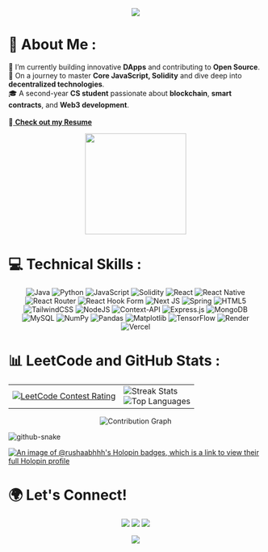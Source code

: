 <p align="center" width='full'>
  <img src="https://capsule-render.vercel.app/api?type=waving&color=gradient&height=90&section=header"/>
</p>

# 💫 About Me :
🔭 I’m currently building innovative **DApps** and contributing to **Open Source**.  
🌱 On a journey to master **Core JavaScript, Solidity** and dive deep into **decentralized technologies**.  
🎓 A second-year **CS student** passionate about **blockchain**, **smart contracts**, and **Web3 development**.  
<br/>
📄<a href="https://drive.google.com/file/d/13AT9rMTYMU3btSqv6RIRVkTAIGxNnSmm/view?usp=sharing" style="text-decoration: underline; color: inherit;" onmouseover="this.style.color='#00ffff'" onmouseout="this.style.color='inherit'"> <b>Check out my Resume</b></a>

<p align="center">
  <img src="https://media.giphy.com/media/f3iwJFOVOwuy7K6FFw/giphy.gif" width="200px"/>
</p>

# 💻 Technical Skills :
<div align="center">
  
![Java](https://img.shields.io/badge/java-%23ED8B00.svg?style=for-the-badge&logo=openjdk&logoColor=white) 
![Python](https://img.shields.io/badge/python-3670A0?style=for-the-badge&logo=python&logoColor=ffdd54) 
![JavaScript](https://img.shields.io/badge/javascript-%23323330.svg?style=for-the-badge&logo=javascript&logoColor=%23F7DF1E) 
![Solidity](https://img.shields.io/badge/Solidity-%23363636.svg?style=for-the-badge&logo=solidity&logoColor=white) 
![React](https://img.shields.io/badge/react-%2320232a.svg?style=for-the-badge&logo=react&logoColor=%2361DAFB) 
![React Native](https://img.shields.io/badge/react_native-%2320232a.svg?style=for-the-badge&logo=react&logoColor=%2361DAFB)
![React Router](https://img.shields.io/badge/React_Router-CA4245?style=for-the-badge&logo=react-router&logoColor=white) 
![React Hook Form](https://img.shields.io/badge/React%20Hook%20Form-%23EC5990.svg?style=for-the-badge&logo=reacthookform&logoColor=white) 
![Next JS](https://img.shields.io/badge/Next-black?style=for-the-badge&logo=next.js&logoColor=white) 
![Spring](https://img.shields.io/badge/spring-%236DB33F.svg?style=for-the-badge&logo=spring&logoColor=white) 
![HTML5](https://img.shields.io/badge/html5-%23E34F26.svg?style=for-the-badge&logo=html5&logoColor=white) 
![TailwindCSS](https://img.shields.io/badge/tailwindcss-%2338B2AC.svg?style=for-the-badge&logo=tailwind-css&logoColor=white) 
![NodeJS](https://img.shields.io/badge/node.js-6DA55F?style=for-the-badge&logo=node.js&logoColor=white) 
![Context-API](https://img.shields.io/badge/Context--Api-000000?style=for-the-badge&logo=react)
![Express.js](https://img.shields.io/badge/express.js-%23404d59.svg?style=for-the-badge&logo=express&logoColor=%2361DAFB)
![MongoDB](https://img.shields.io/badge/MongoDB-%234ea94b.svg?style=for-the-badge&logo=mongodb&logoColor=white) 
![MySQL](https://img.shields.io/badge/mysql-4479A1.svg?style=for-the-badge&logo=mysql&logoColor=white) 
![NumPy](https://img.shields.io/badge/numpy-%23013243.svg?style=for-the-badge&logo=numpy&logoColor=white) 
![Pandas](https://img.shields.io/badge/pandas-%23150458.svg?style=for-the-badge&logo=pandas&logoColor=white)
![Matplotlib](https://img.shields.io/badge/Matplotlib-%23ffffff.svg?style=for-the-badge&logo=Matplotlib&logoColor=black) 
![TensorFlow](https://img.shields.io/badge/TensorFlow-%23FF6F00.svg?style=for-the-badge&logo=TensorFlow&logoColor=white)
![Render](https://img.shields.io/badge/Render-%46E3B7.svg?style=for-the-badge&logo=render&logoColor=white) 
![Vercel](https://img.shields.io/badge/vercel-%23000000.svg?style=for-the-badge&logo=vercel&logoColor=white)

</div>

# 📊 LeetCode and GitHub Stats :

<table>
  <tr>
    <td>
      <a href="https://leetcode.com/rushhaabhhh/">
        <img src="https://leetcard.jacoblin.cool/rushhaabhhh?theme=dark&font=source_code_pro&ext=contest" alt="LeetCode Contest Rating" />
      </a>
    </td>
    <td>
      <img src="https://github-readme-streak-stats.herokuapp.com/?user=Rushhaabhhh&theme=dark&hide_border=true" alt="Streak Stats" /><br/>
      <img src="https://github-readme-stats.vercel.app/api/top-langs/?username=Rushhaabhhh&theme=dark&hide_border=true&include_all_commits=false&count_private=false&layout=compact" alt="Top Languages" />
    </td>
  </tr>
</table>

<p align="center">
  <img src="https://github-readme-activity-graph.vercel.app/graph?username=Rushhaabhhh&theme=react-dark" alt="Contribution Graph" />
</p>


<picture>
  <source media="(prefers-color-scheme: dark)" srcset="https://raw.githubusercontent.com/Rushhaabhhh/Rushhaabhhh/output/github-contribution-grid-snake-dark.svg"/>
  <img alt="github-snake" src="https://raw.githubusercontent.com/Rushhaabhhh/Rushhaabhhh/output/github-contribution-grid-snake.svg"/>
</picture>


[![An image of @rushaabhhh's Holopin badges, which is a link to view their full Holopin profile](https://holopin.me/rushaabhhh)](https://holopin.io/@rushaabhhh)

# 🌍 Let's Connect! 
<div align="center"> 
  <a href="https://www.linkedin.com/in/rushabhmistry1610"><img src="https://img.shields.io/badge/LinkedIn-%230077B5.svg?style=for-the-badge&logo=linkedin&logoColor=white"></a>
  <a href="mailto:rushabhmistry@gmail.com"><img src="https://img.shields.io/badge/Gmail-D14836?style=for-the-badge&logo=gmail&logoColor=white"></a>
  <a href="https://discord.com/users/rushhaabhhh"><img src="https://img.shields.io/badge/Discord-5865F2?style=for-the-badge&logo=discord&logoColor=white"></a>
</div>

<p align="center">
  <img src="https://capsule-render.vercel.app/api?type=waving&color=gradient&height=95&section=footer"/>
</p>
